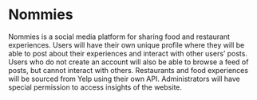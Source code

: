 # Nommies

Nommies is a social media platform for sharing food and restaurant experiences. Users will have their own unique profile where they will be able to post about their experiences and interact with other users’ posts. Users who do not create an account will also be able to browse a feed of posts, but cannot interact with others. Restaurants and food experiences will be sourced from Yelp using their own API. Administrators will have special permission to access insights of the website.

